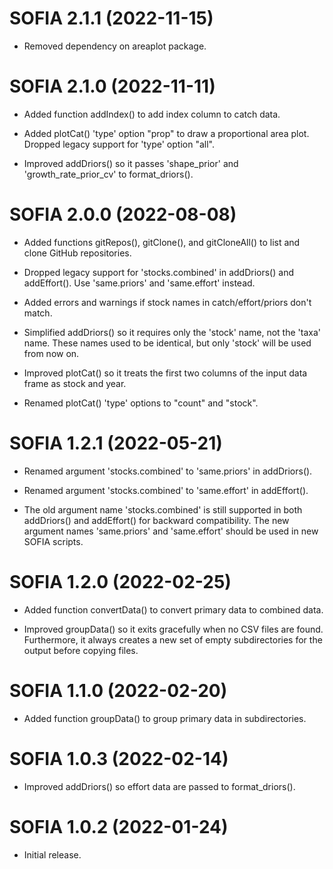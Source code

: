 # SOFIA 2.1.1 (2022-11-15)

* Removed dependency on areaplot package.




# SOFIA 2.1.0 (2022-11-11)

* Added function addIndex() to add index column to catch data.

* Added plotCat() 'type' option "prop" to draw a proportional area plot. Dropped
  legacy support for 'type' option "all".

* Improved addDriors() so it passes 'shape_prior' and 'growth_rate_prior_cv' to
  format_driors().




# SOFIA 2.0.0 (2022-08-08)

* Added functions gitRepos(), gitClone(), and gitCloneAll() to list and clone
  GitHub repositories.

* Dropped legacy support for 'stocks.combined' in addDriors() and addEffort().
  Use 'same.priors' and 'same.effort' instead.

* Added errors and warnings if stock names in catch/effort/priors don't match.

* Simplified addDriors() so it requires only the 'stock' name, not the 'taxa'
  name. These names used to be identical, but only 'stock' will be used from now
  on.

* Improved plotCat() so it treats the first two columns of the input data frame
  as stock and year.

* Renamed plotCat() 'type' options to "count" and "stock".




# SOFIA 1.2.1 (2022-05-21)

* Renamed argument 'stocks.combined' to 'same.priors' in addDriors().

* Renamed argument 'stocks.combined' to 'same.effort' in addEffort().

* The old argument name 'stocks.combined' is still supported in both addDriors()
  and addEffort() for backward compatibility. The new argument names
  'same.priors' and 'same.effort' should be used in new SOFIA scripts.




# SOFIA 1.2.0 (2022-02-25)

* Added function convertData() to convert primary data to combined data.

* Improved groupData() so it exits gracefully when no CSV files are found.
  Furthermore, it always creates a new set of empty subdirectories for the
  output before copying files.




# SOFIA 1.1.0 (2022-02-20)

* Added function groupData() to group primary data in subdirectories.




# SOFIA 1.0.3 (2022-02-14)

* Improved addDriors() so effort data are passed to format_driors().




# SOFIA 1.0.2 (2022-01-24)

* Initial release.
